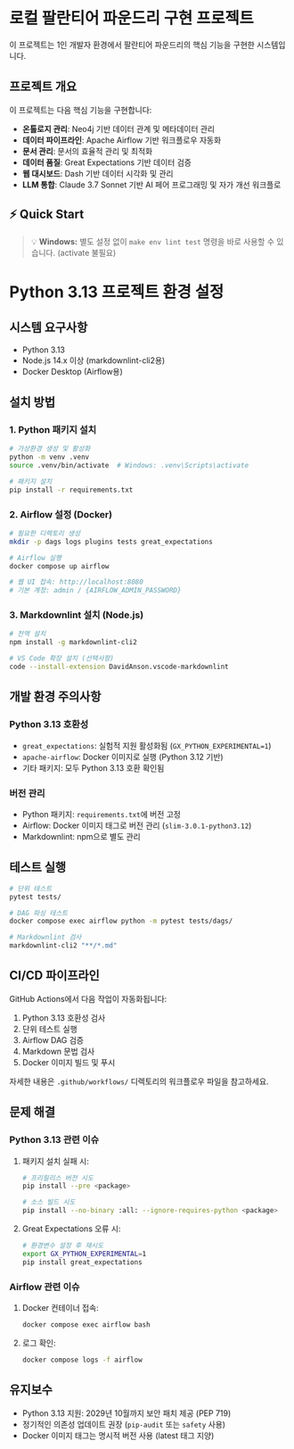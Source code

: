 # 로컬 팔란티어 파운드리 구현 프로젝트

이 프로젝트는 1인 개발자 환경에서 팔란티어 파운드리의 핵심 기능을 구현한 시스템입니다.

## 프로젝트 개요

이 프로젝트는 다음 핵심 기능을 구현합니다:
- **온톨로지 관리**: Neo4j 기반 데이터 관계 및 메타데이터 관리
- **데이터 파이프라인**: Apache Airflow 기반 워크플로우 자동화
- **문서 관리**: 문서의 효율적 관리 및 최적화
- **데이터 품질**: Great Expectations 기반 데이터 검증
- **웹 대시보드**: Dash 기반 데이터 시각화 및 관리
- **LLM 통합**: Claude 3.7 Sonnet 기반 AI 페어 프로그래밍 및 자가 개선 워크플로

## ⚡ Quick Start

> 💡 **Windows:** 별도 설정 없이 `make env lint test` 명령을 바로 사용할 수 있습니다. (activate 불필요)

# Python 3.13 프로젝트 환경 설정

## 시스템 요구사항

- Python 3.13
- Node.js 14.x 이상 (markdownlint-cli2용)
- Docker Desktop (Airflow용)

## 설치 방법

### 1. Python 패키지 설치

```bash
# 가상환경 생성 및 활성화
python -m venv .venv
source .venv/bin/activate  # Windows: .venv\Scripts\activate

# 패키지 설치
pip install -r requirements.txt
```

### 2. Airflow 설정 (Docker)

```bash
# 필요한 디렉토리 생성
mkdir -p dags logs plugins tests great_expectations

# Airflow 실행
docker compose up airflow

# 웹 UI 접속: http://localhost:8080
# 기본 계정: admin / {AIRFLOW_ADMIN_PASSWORD}
```

### 3. Markdownlint 설치 (Node.js)

```bash
# 전역 설치
npm install -g markdownlint-cli2

# VS Code 확장 설치 (선택사항)
code --install-extension DavidAnson.vscode-markdownlint
```

## 개발 환경 주의사항

### Python 3.13 호환성

- `great_expectations`: 실험적 지원 활성화됨 (`GX_PYTHON_EXPERIMENTAL=1`)
- `apache-airflow`: Docker 이미지로 실행 (Python 3.12 기반)
- 기타 패키지: 모두 Python 3.13 호환 확인됨

### 버전 관리

- Python 패키지: `requirements.txt`에 버전 고정
- Airflow: Docker 이미지 태그로 버전 관리 (`slim-3.0.1-python3.12`)
- Markdownlint: npm으로 별도 관리

## 테스트 실행

```bash
# 단위 테스트
pytest tests/

# DAG 파싱 테스트
docker compose exec airflow python -m pytest tests/dags/

# Markdownlint 검사
markdownlint-cli2 "**/*.md"
```

## CI/CD 파이프라인

GitHub Actions에서 다음 작업이 자동화됩니다:

1. Python 3.13 호환성 검사
2. 단위 테스트 실행
3. Airflow DAG 검증
4. Markdown 문법 검사
5. Docker 이미지 빌드 및 푸시

자세한 내용은 `.github/workflows/` 디렉토리의 워크플로우 파일을 참고하세요.

## 문제 해결

### Python 3.13 관련 이슈

1. 패키지 설치 실패 시:
   ```bash
   # 프리릴리스 버전 시도
   pip install --pre <package>
   
   # 소스 빌드 시도
   pip install --no-binary :all: --ignore-requires-python <package>
   ```

2. Great Expectations 오류 시:
   ```bash
   # 환경변수 설정 후 재시도
   export GX_PYTHON_EXPERIMENTAL=1
   pip install great_expectations
   ```

### Airflow 관련 이슈

1. Docker 컨테이너 접속:
   ```bash
   docker compose exec airflow bash
   ```

2. 로그 확인:
   ```bash
   docker compose logs -f airflow
   ```

## 유지보수

- Python 3.13 지원: 2029년 10월까지 보안 패치 제공 (PEP 719)
- 정기적인 의존성 업데이트 권장 (`pip-audit` 또는 `safety` 사용)
- Docker 이미지 태그는 명시적 버전 사용 (latest 태그 지양)